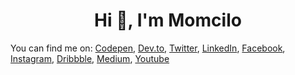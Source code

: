 <h1 align="center">Hi 👋, I'm Momcilo</h1>
You can find me on:
<a href="https://codepen.io/momciloo" target="blank">Codepen</a>, 
<a href="https://dev.to/momciloo" target="blank">Dev.to</a>,
<a href="https://twitter.com/momciloo" target="blank">Twitter</a>,
<a href="https://linkedin.com/in/momciloo" target="blank">LinkedIn</a>,
<a href="https://fb.com/momciloo" target="blank">Facebook</a>,
<a href="https://instagram.com/momcilopopov" target="blank">Instagram</a>,
<a href="https://dribbble.com/momciloo" target="blank">Dribbble</a>,
<a href="https://medium.com/@momciloo" target="blank">Medium</a>,
<a href="https://www.youtube.com/c/momciloo" target="blank">Youtube</a>
</p>
